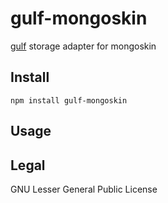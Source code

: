# gulf-mongoskin
[gulf](http://github.com/marcelklehr/gulf#readme) storage adapter for mongoskin

## Install

```
npm install gulf-mongoskin
```

## Usage

## Legal
GNU Lesser General Public License
